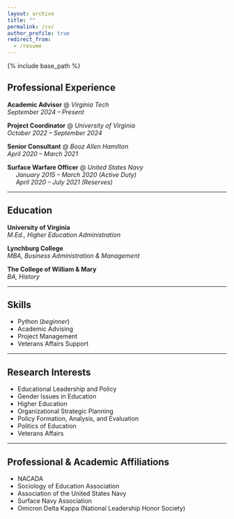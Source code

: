 ```yaml
---
layout: archive
title: ""
permalink: /cv/
author_profile: true
redirect_from:
  - /resume
---
```


{% include base_path %}


## Professional Experience

**Academic Advisor** @ *Virginia Tech*  
_September 2024 – Present_

**Project Coordinator** @ *University of Virginia*  
_October 2022 – September 2024_

**Senior Consultant** @ *Booz Allen Hamilton*  
_April 2020 – March 2021_

**Surface Warfare Officer** @ *United States Navy*  
&nbsp;&nbsp;&nbsp;&nbsp; _January 2015 – March 2020 (Active Duty)_  
&nbsp;&nbsp;&nbsp;&nbsp; _April 2020 – July 2021 (Reserves)_

---
## Education

**University of Virginia**  
*M.Ed., Higher Education Administration*

**Lynchburg College**  
*MBA, Business Administration & Management*

**The College of William & Mary**  
*BA, History*

---

## Skills

- Python (_beginner_)
- Academic Advising  
- Project Management  
- Veterans Affairs Support  

---

## Research Interests

- Educational Leadership and Policy  
- Gender Issues in Education  
- Higher Education  
- Organizational Strategic Planning  
- Policy Formation, Analysis, and Evaluation  
- Politics of Education  
- Veterans Affairs  

---

## Professional & Academic Affiliations

- NACADA  
- Sociology of Education Association  
- Association of the United States Navy  
- Surface Navy Association  
- Omicron Delta Kappa (National Leadership Honor Society)
